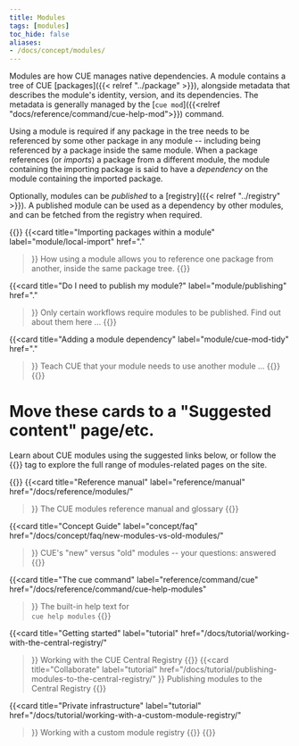 ```yaml
---
title: Modules
tags: [modules]
toc_hide: false
aliases:
- /docs/concept/modules/
---
```


Modules are how CUE manages native dependencies.
A module contains a tree of CUE [packages]({{< relref "../package" >}}),
alongside metadata that describes the module's identity, version, and its
dependencies. The metadata is generally managed by the
[`cue mod`]({{<relref "docs/reference/command/cue-help-mod">}}) command.

Using a module is required if any package in the tree needs to be referenced by
some other package in any module -- including being referenced by a package
inside the same module. When a package references (or *imports*) a package from
a different module, the module containing the importing package is said to have
a *dependency* on the module containing the imported package.

Optionally, modules can be *published* to a
[registry]({{< relref "../registry" >}}).
A published module can be used as a dependency by other modules, and can be
fetched from the registry when required.

{{<cards>}}
{{<card title="Importing packages within a module"
        label="module/local-import"
        href="."
>}}
How using a module allows you to reference one package from another, inside the same package tree.
{{</card>}}

{{<card title="Do I need to publish my module?"
        label="module/publishing"
        href="."
>}}
Only certain workflows require modules to be published. Find out about them here ...
{{</card>}}

{{<card title="Adding a module dependency"
        label="module/cue-mod-tidy"
        href="."
>}}
Teach CUE that your module needs to use another module ...
{{</card>}}
{{</cards>}}

# Move these cards to a "Suggested content" page/etc.

Learn about CUE modules using the suggested links below,
or follow the {{<tag modules>}} tag to explore the full range of modules-related
pages on the site.

{{<cards>}}
{{<card title="Reference manual"
        label="reference/manual"
        href="/docs/reference/modules/"
>}}
The CUE modules reference manual and glossary
{{</card>}}

{{<card title="Concept Guide"
        label="concept/faq"
        href="/docs/concept/faq/new-modules-vs-old-modules/"
>}}
CUE's "new" versus "old" modules -- your questions: answered
{{</card>}}

{{<card title="The cue command"
        label="reference/command/cue"
        href="/docs/reference/command/cue-help-modules"
>}}
The built-in help text for\
`cue help modules`
{{</card>}}

{{<card title="Getting started"
        label="tutorial"
        href="/docs/tutorial/working-with-the-central-registry/"
>}}
Working with the CUE Central Registry
{{</card>}}
{{<card title="Collaborate"
        label="tutorial"
        href="/docs/tutorial/publishing-modules-to-the-central-registry/"
>}}
Publishing modules to the Central Registry
{{</card>}}

{{<card title="Private infrastructure"
        label="tutorial"
        href="/docs/tutorial/working-with-a-custom-module-registry/"
>}}
Working with a custom module registry
{{</card>}}
{{</cards>}}

